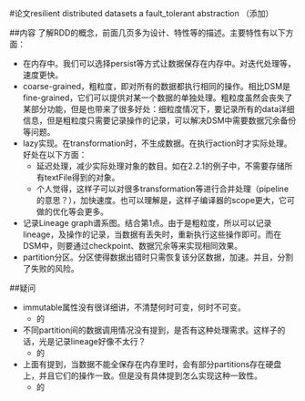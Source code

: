 #论文resilient distributed datasets a fault_tolerant abstraction （添加）

##内容
了解RDD的概念，前面几页多为设计、特性等的描述。主要特性有以下方面：
* 在内存中。我们可以选择persist等方式让数据保存在内存中。对迭代处理等，速度更快。
* coarse-grained，粗粒度，即对所有的数据都执行相同的操作。相比DSM是fine-grained，它们可以提供对某一个数据的单独处理。粗粒度虽然会丧失了某部分功能，但是也带来了很多好处：细粒度情况下，要记录所有的data详细信息，但是粗粒度只需要记录操作的记录，可以解决DSM中需要数据冗余备份等问题。
* lazy实现。在transformation时，不生成数据。在执行action时才实际处理。好处在以下方面：
  - 延迟处理，减少实际处理对象的数目。如在2.2.1的例子中，不需要存储所有textFile得到的对象。
  - 个人觉得，这样子可以对很多transformation等进行合并处理（pipeline的意思？），加快速度。也可以理解是，这样子编译器的scope更大，它可做的优化等会更多。
* 记录Lineage graph谱系图。结合第1点。由于是粗粒度，所以可以记录lineage，及操作的记录，当数据有丢失时，重新执行这些操作即可。而在DSM中，则要通过checkpoint、数据冗余等来实现相同效果。
* partition分区。分区使得数据出错时只需恢复该分区数据，加速。并且，分割了失败的风险。

##疑问
* immutable属性没有很详细讲，不清楚何时可变，何时不可变。
  - 的
* 不同partition间的数据调用情况没有提到，是否有这种处理需求。这样子的话，光是记录lineage好像不太行？
  - 的
* 上面有提到，当数据不能全保存在内存里时，会有部分partitions存在硬盘上，并且它们的操作一致。但是没有具体提到怎么实现这种一致性。
  - 的

